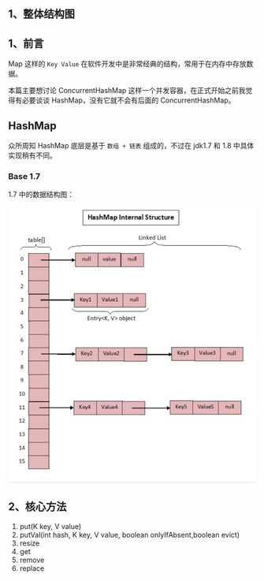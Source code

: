## 1、整体结构图

## 1、前言

Map 这样的 `Key Value` 在软件开发中是非常经典的结构，常用于在内存中存放数据。

本篇主要想讨论 ConcurrentHashMap 这样一个并发容器，在正式开始之前我觉得有必要谈谈 HashMap，没有它就不会有后面的 ConcurrentHashMap。



## HashMap

众所周知 HashMap 底层是基于 `数组 + 链表` 组成的，不过在 jdk1.7 和 1.8 中具体实现稍有不同。

### Base 1.7

1.7 中的数据结构图：

![java.util.HashMap_hashmap internal structure](https://github.com/muyutingfeng/jdk1.8-source-analysis/raw/master/note/doc/java.util.HashMap_hashmap%20internal%20structure.png?raw=true)























## 2、核心方法

1. put(K key, V value)
2. putVal(int hash, K key, V value, boolean onlyIfAbsent,boolean evict)
3. resize
4. get
5. remove
6. replace



